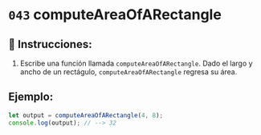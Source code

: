 # `043` computeAreaOfARectangle

## 📝 Instrucciones:

1. Escribe una función llamada `computeAreaOfARectangle`. Dado el largo y ancho de un rectágulo, `computeAreaOfARectangle` regresa su área.

## Ejemplo:

```Javascript
let output = computeAreaOfARectangle(4, 8);
console.log(output); // --> 32
```
